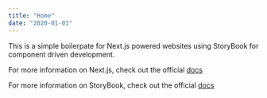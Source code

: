 ```yaml
---
title: "Home"
date: "2020-01-01"
---
```


This is a simple boilerpate for Next.js powered websites using StoryBook for component driven development.

For more information on Next.js, check out the official [docs](https://nextjs.org/docs/getting-started)

For more information on StoryBook, check out the official [docs](https://storybook.js.org/docs/react/get-started/introduction)